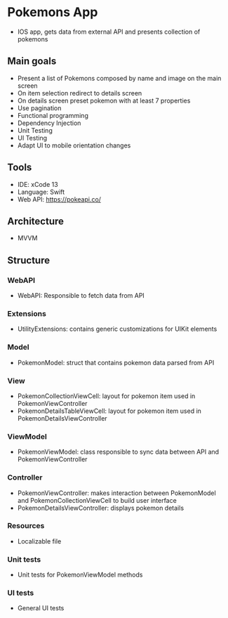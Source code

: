 # Pokemons App

* IOS app, gets data from external API and presents collection of pokemons

## Main goals

* Present a list of Pokemons composed by name and image on the main screen
* On item selection redirect to details screen
* On details screen preset pokemon with at least 7 properties
* Use pagination
* Functional programming
* Dependency Injection
* Unit Testing
* UI Testing
* Adapt UI to mobile orientation changes

## Tools

* IDE: xCode 13
* Language: Swift
* Web API: https://pokeapi.co/

## Architecture

* MVVM

## Structure

### WebAPI

* WebAPI: Responsible to fetch data from API 

### Extensions

* UtilityExtensions: contains generic customizations for UIKit elements

### Model

* PokemonModel: struct that contains pokemon data parsed from API

### View

* PokemonCollectionViewCell: layout for pokemon item used in PokemonViewController
* PokemonDetailsTableViewCell: layout for pokemon item used in PokemonDetailsViewController

### ViewModel

* PokemonViewModel: class responsible to sync data between API and PokemonViewController

### Controller

* PokemonViewController: makes interaction between PokemonModel and PokemonCollectionViewCell to build user interface
* PokemonDetailsViewController: displays pokemon details

### Resources

* Localizable file

### Unit tests

* Unit tests for PokemonViewModel methods

### UI tests

* General UI tests





